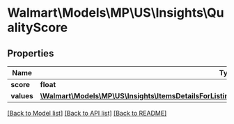 # Walmart\Models\MP\US\Insights\QualityScore

## Properties

Name | Type | Description | Notes
------------ | ------------- | ------------- | -------------
**score** | **float** |  | [optional]
**values** | [**\Walmart\Models\MP\US\Insights\ItemsDetailsForListing200ResponsePayloadInnerQualityScoreValuesInner[]**](ItemsDetailsForListing200ResponsePayloadInnerQualityScoreValuesInner.md) |  | [optional]


[[Back to Model list]](./) [[Back to API list]](../../../../../README.md#supported-apis) [[Back to README]](../../../../../README.md)
